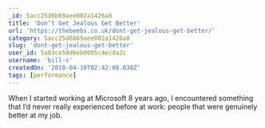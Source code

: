 ```yaml
---
_id: 5acc25d6b69aee002a1426a8
title: 'Don’t Get Jealous Get Better'
url: 'https://thebeebs.co.uk/dont-get-jealous-get-better/'
category: 5acc25d6b69aee002a1426a8
slug: 'dont-get-jealous-get-better'
user_id: 5a83ce59d6eb0005c4ecda2c
username: 'bill-s'
createdOn: '2018-04-10T02:42:08.038Z'
tags: [performance]
---
```


When I started working at Microsoft 8 years ago, I encountered something that I’d never really experienced before at work: people that were genuinely better at my job. 
